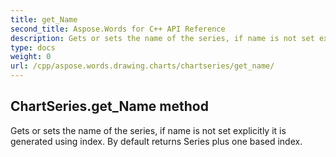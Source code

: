 ```yaml
---
title: get_Name
second_title: Aspose.Words for C++ API Reference
description: Gets or sets the name of the series, if name is not set explicitly it is generated using index. By default returns Series plus one based index. 
type: docs
weight: 0
url: /cpp/aspose.words.drawing.charts/chartseries/get_name/
---
```

## ChartSeries.get_Name method


Gets or sets the name of the series, if name is not set explicitly it is generated using index. By default returns Series plus one based index. 

